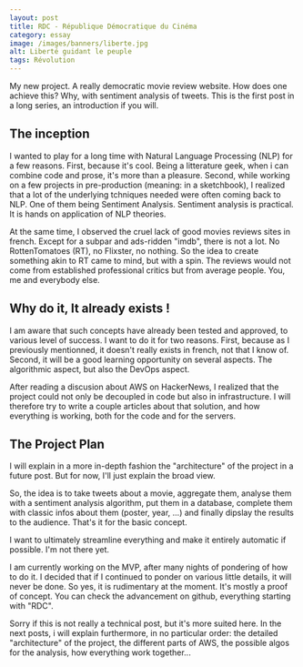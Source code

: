 ```yaml
---
layout: post
title: RDC - République Démocratique du Cinéma
category: essay
image: /images/banners/liberte.jpg
alt: Liberté guidant le peuple
tags: Révolution
---
```


My new project. A really democratic movie review website. How does one achieve this? Why, with sentiment analysis of tweets. This is the first post in a long series, an introduction if you will.

## The inception

I wanted to play for a long time with Natural Language Processing (NLP) for a few reasons. First, because it's cool. Being a litterature geek, when i can combine code and prose, it's more than a pleasure. Second, while working on a few projects in pre-production (meaning: in a sketchbook), I realized that a lot of the underlying tchniques needed were often coming back to NLP. One of them being Sentiment Analysis. Sentiment analysis is practical. It is hands on application of NLP theories.

At the same time, I observed the cruel lack of good movies reviews sites in french. Except for a subpar and ads-ridden "imdb", there is not a lot. No RottenTomatoes (RT), no Flixster, no nothing.
So the idea to create something akin to RT came to mind, but with a spin. The reviews would not come from established professional critics but from average people. You, me and everybody else.

## Why do it, It already exists !

I am aware that such concepts have already been tested and approved, to various level of success. I want to do it for two reasons. First, because as I previously mentionned, it doesn't really exists in french, not that I know of.
Second, it will be a good learning opportunity on several aspects. The algorithmic aspect, but also the DevOps aspect.

After reading a discusion about AWS on HackerNews, I realized that the project could not only be decoupled in code but also in infrastructure. I will therefore try to write a couple articles about that solution, and how everything is working, both for the code and for the servers.

## The Project Plan
I will explain in a more in-depth fashion the "architecture" of the project in a future post. But for now, I'll just explain the broad view.

So, the idea is to take tweets about a movie, aggregate them, analyse them with a sentiment analysis algorithm, put them in a database, complete them with classic infos about them (poster, year, ...) and finally dipslay the results to the audience. That's it for the basic concept.

I want to ultimately streamline everything and make it entirely automatic if possible. I'm not there yet.

I am currently working on the MVP, after many nights of pondering of how to do it. I decided that if I continued to ponder on various little details, it will never be done. So yes, it is rudimentary at the moment. It's mostly a proof of concept.
You can check the advancement on github, everything starting with "RDC".

Sorry if this is not really a technical post, but it's more suited here.
In the next posts, i will explain furthermore, in no particular order: the detailed "architecture" of the project, the different parts of AWS, the possible algos for the analysis, how everything work together...
